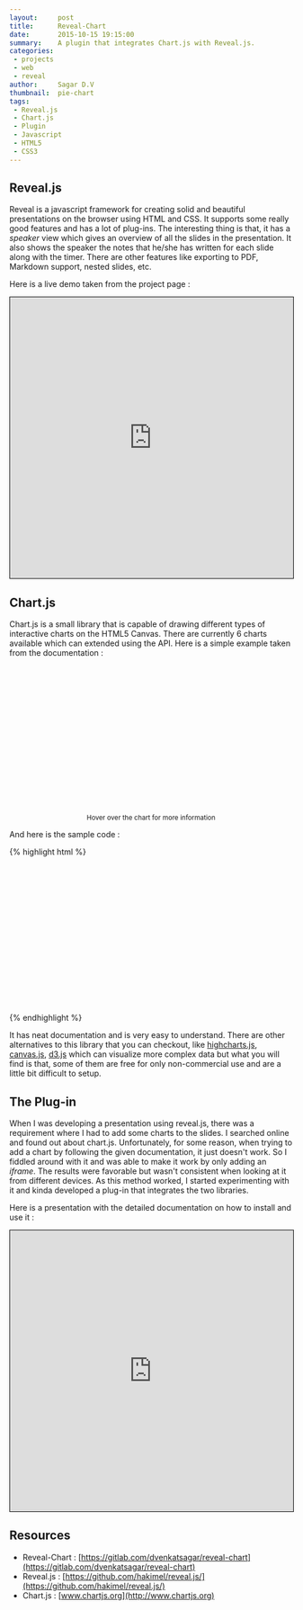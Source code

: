 ```yaml
---
layout:     post
title:      Reveal-Chart
date:       2015-10-15 19:15:00
summary:    A plugin that integrates Chart.js with Reveal.js.
categories:
 - projects
 - web
 - reveal
author:     Sagar D.V
thumbnail:  pie-chart
tags:
 - Reveal.js
 - Chart.js
 - Plugin
 - Javascript
 - HTML5
 - CSS3
---
```


## Reveal.js

Reveal is a javascript framework for creating solid and beautiful presentations on the browser using HTML and CSS. It supports some really good features and has a lot of plug-ins. The interesting thing is that, it has a *speaker* view which gives an overview of all the slides in the presentation. It also shows the speaker the notes that he/she has written for each slide along with the timer. There are other features like exporting to PDF, Markdown support, nested slides, etc.

Here is a live demo taken from the project page :

<iframe src="http://lab.hakim.se/reveal-js/#/" style="width:100%; height:500px;border:1px solid black;"></iframe>

## Chart.js

Chart.js is a small library that is capable of drawing different types of interactive charts on the HTML5 Canvas. There are currently 6 charts available which can extended using the API. Here is a simple example taken from the documentation :

<canvas id="chart1" style="width:250px; height:250px; margin:auto; display:block;"></canvas>
<p style="text-align:center;"><small>Hover over the chart for more information</small></p>
<script src="{{ site.baseurl }}/lib/js/Chart.min.js"></script>
<script type='text/javascript'>
  var data = [
    {
      value: 300,
      color:"#F7464A",
      highlight: "#FF5A5E",
      label: "Red"
    },
    {
      value: 50,
      color: "#46BFBD",
      highlight: "#5AD3D1",
      label: "Turquoise"
    },
    {
      value: 100,
      color: "#FDB45C",
      highlight: "#FFC870",
      label: "Yellow"
    }
  ];

  var options = {};

  var ctx = document.getElementById("chart1").getContext("2d");
  var chart1 = new Chart(ctx).Doughnut(data,options);
</script>

And here is the sample code :

{% highlight html %}
<!-- Create a Canvas  -->
<canvas id="chart1" style="width:250px; height:250px; margin:auto; display:block;"></canvas>

<!-- Load the Chart.js Library -->
<script src="Chart.min.js"></script>
<script type='text/javascript'>
// Set the data
  var data = [
    {
      value: 300,
      color:"#F7464A",
      highlight: "#FF5A5E",
      label: "Red"
    },
    {
      value: 50,
      color: "#46BFBD",
      highlight: "#5AD3D1",
      label: "Turquoise"
    },
    {
      value: 100,
      color: "#FDB45C",
      highlight: "#FFC870",
      label: "Yellow"
    }
  ];

// Set individual options for the chart
  var options = {};

// Get the canvas context
  var ctx = document.getElementById("chart1").getContext("2d");

// Call the chart
  var chart1 = new Chart(ctx).Doughnut(data,options);
</script>
{% endhighlight %}

It has neat documentation and is very easy to understand. There are other alternatives to this library that you can checkout, like [highcharts.js](http://www.highcharts.com/), [canvas.js](https://www.canvasjs.com), [d3.js](http://www.d3js.org/) which can visualize more complex data but what you will find is that, some of them are free for only non-commercial use and are a little bit difficult to setup.

## The Plug-in

When I was developing a presentation using reveal.js, there was a requirement where I had to add some charts to the slides. I searched online and found out about chart.js. Unfortunately, for some reason, when trying to add a chart by following the given documentation, it just doesn't work. So I fiddled around with it and was able to make it work by only adding an *iframe*. The results were favorable but wasn't consistent when looking at it from different devices. As this method worked, I started experimenting with it and kinda developed a plug-in that integrates the two libraries.

Here is a presentation with the detailed documentation on how to install and use it :

<iframe src="http://dvenkatsagar.github.io/prez/reveal-chart.html#/" style="width:100%; height:500px;border:1px solid black;"></iframe>

## Resources

- Reveal-Chart : [https://gitlab.com/dvenkatsagar/reveal-chart](https://gitlab.com/dvenkatsagar/reveal-chart)
- Reveal.js : [https://github.com/hakimel/reveal.js/](https://github.com/hakimel/reveal.js/)
- Chart.js : [www.chartjs.org](http://www.chartjs.org)
